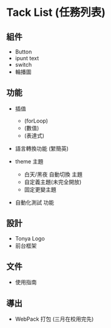 # Tack List (任務列表)
## 組件
- Button
- ipunt text
- switch
- 輪播圖

## 功能
- 插值
  - (forLoop)
  - (數值)
  - (表達式)

- 語言轉換功能 (䌓簡英)
- theme 主題
  - 白天/黑夜 自動切換 主題
  - 自定義主題(未完全開放)
  - 固定更變主題 
- 自動化測試 功能

## 設計
- Tonya Logo
- 前台框架

## 文件
- 使用指南

## 導出
- WebPack 打包 (三月在校用完先)

